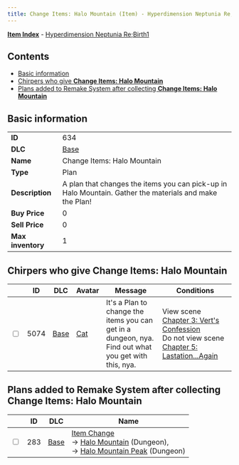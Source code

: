 ```yaml
---
title: Change Items: Halo Mountain (Item) - Hyperdimension Neptunia Re;Birth1
---
```


[**Item Index**](/neptunia/rb1/item/index.html) - [Hyperdimension Neptunia Re;Birth1](/neptunia/rb1)

## Contents

- [Basic information](#basic-information)
- [Chirpers who give **Change Items: Halo Mountain**](#chirpers-who-give-change-items-halo-mountain)
- [Plans added to Remake System after collecting **Change Items: Halo Mountain**](#plans-added-to-remake-system-after-collecting-change-items-halo-mountain)
## Basic information

|   |   |
| -- | -- |
| **ID** | 634 |
| **DLC** | [Base](/neptunia/rb1/dlc/1-base.html) |
| **Name** | Change Items: Halo Mountain |
| **Type** | Plan |
| **Description** | A plan that changes the items you can pick-up in Halo Mountain. Gather the materials and make the Plan! |
| **Buy Price** | 0 |
| **Sell Price** | 0 |
| **Max inventory** | 1 |


## Chirpers who give **Change Items: Halo Mountain**

|    | ID | DLC | Avatar | Message | Conditions |
| -- | -- | --- | ------ | ------- | ---------- |
| <input type="checkbox" id="rb1-chirper-event-1-5074" class="trackbox" /> | 5074 | [Base](/neptunia/rb1/dlc/1-base.html) | [Cat](/neptunia/rb1/undefined/1-226-cat.html) | It's a Plan to change the items you can get in a dungeon, nya.<br />Find out what you get with this, nya. | View scene [Chapter 3: Vert's Confession](/neptunia/rb1/scene/1-315-chapter-3-verts-confession.html)<br />Do not view scene [Chapter 5: Lastation...Again](/neptunia/rb1/scene/1-501-chapter-5-lastation-again.html) |


## Plans added to Remake System after collecting **Change Items: Halo Mountain**

|    | ID | DLC | Name |
| -- | -- | --- | ---- |
| <input type="checkbox" id="rb1-remake-1-283" class="trackbox" /> | 283 | [Base](/neptunia/rb1/dlc/1-base.html) | [Item Change](/neptunia/rb1/remake/1-283-item-change.html)<br /> → [Halo Mountain](/neptunia/rb1/dungeon/1-10-halo-mountain.html) (Dungeon),<br /> → [Halo Mountain Peak](/neptunia/rb1/dungeon/1-11-halo-mountain-peak.html) (Dungeon) |
